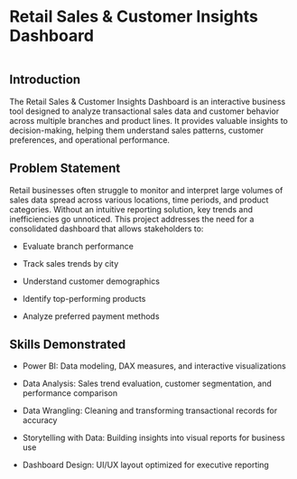 # Retail Sales & Customer Insights Dashboard
![]()
 ## Introduction
The Retail Sales & Customer Insights Dashboard is an interactive business tool designed to analyze transactional sales data and customer behavior across multiple branches and product lines. It provides valuable insights to decision-making, helping them understand sales patterns, customer preferences, and operational performance.
## Problem Statement
Retail businesses often struggle to monitor and interpret large volumes of sales data spread across various locations, time periods, and product categories. Without an intuitive reporting solution, key trends and inefficiencies go unnoticed.
This project addresses the need for a consolidated dashboard that allows stakeholders to:

 - Evaluate branch performance

 - Track sales trends by city

 - Understand customer demographics

 - Identify top-performing products

 - Analyze preferred payment methods
## Skills Demonstrated
 - Power BI: Data modeling, DAX measures, and interactive visualizations

 - Data Analysis: Sales trend evaluation, customer segmentation, and performance comparison

 - Data Wrangling: Cleaning and transforming transactional records for accuracy

 - Storytelling with Data: Building insights into visual reports for business use

 - Dashboard Design: UI/UX layout optimized for executive reporting
   



